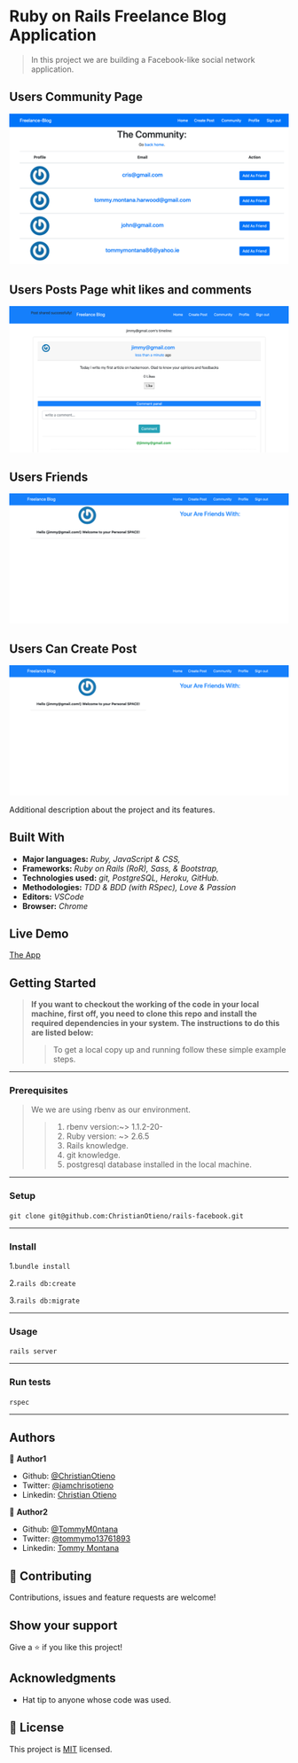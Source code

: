 # Ruby on Rails Freelance Blog Application

> In this project we are building a Facebook-like social network application.

## Users Community Page

![screenshot](./app/assets/images/fb.png)

## Users Posts Page whit likes and comments

![screenshot](./app/assets/images/post.png)


## Users Friends

![screenshot](./app/assets/images/friends.png)


## Users Can Create Post

![screenshot](./app/assets/images/friends.png)



Additional description about the project and its features.

## Built With

- **Major languages:** *Ruby, JavaScript & CSS,*
- **Frameworks:** *Ruby on Rails (RoR), Sass, & Bootstrap,*
- **Technologies used:** *git, PostgreSQL, Heroku, GitHub.*
- **Methodologies:** *TDD & BDD (with RSpec), Love & Passion*
- **Editors:** *VSCode*
- **Browser:** *Chrome*

## Live Demo

[The App](https://fathomless-cove-35496.herokuapp.com/users/sign_in)

## Getting Started

> **If you want to checkout the working of the code in your local machine, first off, you need to clone this repo and install the required dependencies in your system. The instructions to do this are listed below:**
>> To get a local copy up and running follow these simple example steps.
***

### Prerequisites

>We we are using rbenv as our environment.
>> 1. rbenv version:~> 1.1.2-20-
>> 2. Ruby version: ~> 2.6.5
>> 3. Rails knowledge.
>> 4. git knowledge.
>> 5. postgresql database installed in the local machine.

***

### Setup

```git clone git@github.com:ChristianOtieno/rails-facebook.git```
***

### Install

1.```bundle install```

2.```rails db:create```

3.```rails db:migrate```
***

### Usage

```rails server```
***

### Run tests

```rspec```
***

## Authors

👤 **Author1**

- Github: [@ChristianOtieno](https://github.com/ChristianOtieno)
- Twitter: [@iamchrisotieno](https://twitter.com/iamchrisotieno)
- Linkedin: [Christian Otieno](https://www.linkedin.com/in/christianotieno/)

👤 **Author2**

- Github: [@TommyM0ntana](https://github.com/TommyM0ntana)
- Twitter: [@tommymo13761893](https://twitter.com/tommymo13761893)
- Linkedin: [Tommy Montana](https://www.linkedin.com/in/tommy-h-montana/)



## 🤝 Contributing

Contributions, issues and feature requests are welcome!


## Show your support

Give a ⭐️ if you like this project!

## Acknowledgments

- Hat tip to anyone whose code was used.

## 📝 License

This project is [MIT](https://opensource.org/licenses/MIT) licensed.
